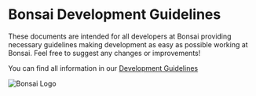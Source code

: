# Bonsai Development Guidelines

These documents are intended for all developers at Bonsai providing necessary guidelines making development as easy as possible working at Bonsai.
Feel free to suggest any changes or improvements!

You can find all information in our [Development Guidelines](./README.md)

![Bonsai Logo](https://i.ibb.co/2gtS5CY/5f1efeb803215509150d1464-bonsai-lockup.png)
